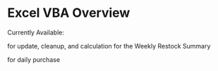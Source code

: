 # Excel VBA Overview

Currently Available:

<Weekly Restock> for update, cleanup, and calculation for the Weekly Restock Summary

<Daily PO> for daily purchase




